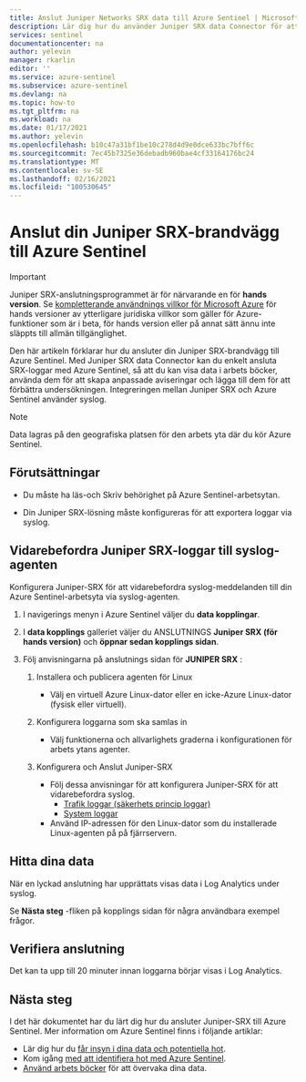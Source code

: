 ```yaml
---
title: Anslut Juniper Networks SRX data till Azure Sentinel | Microsoft Docs
description: Lär dig hur du använder Juniper SRX data Connector för att hämta Juniper SRX-loggar till Azure Sentinel. Visa Juniper SRX-data i arbets böcker, skapa aviseringar och förbättra undersökningen.
services: sentinel
documentationcenter: na
author: yelevin
manager: rkarlin
editor: ''
ms.service: azure-sentinel
ms.subservice: azure-sentinel
ms.devlang: na
ms.topic: how-to
ms.tgt_pltfrm: na
ms.workload: na
ms.date: 01/17/2021
ms.author: yelevin
ms.openlocfilehash: b10c47a31bf1be10c278d4d9e0dce633bc7bff6c
ms.sourcegitcommit: 7ec45b7325e36debadb960bae4cf33164176bc24
ms.translationtype: MT
ms.contentlocale: sv-SE
ms.lasthandoff: 02/16/2021
ms.locfileid: "100530645"
---
```

# <a name="connect-your-juniper-srx-firewall-to-azure-sentinel"></a>Anslut din Juniper SRX-brandvägg till Azure Sentinel

> [!IMPORTANT]
> Juniper SRX-anslutningsprogrammet är för närvarande en för **hands version**. Se [kompletterande användnings villkor för Microsoft Azure](https://azure.microsoft.com/support/legal/preview-supplemental-terms/) för hands versioner av ytterligare juridiska villkor som gäller för Azure-funktioner som är i beta, för hands version eller på annat sätt ännu inte släppts till allmän tillgänglighet.

Den här artikeln förklarar hur du ansluter din Juniper SRX-brandvägg till Azure Sentinel. Med Juniper SRX data Connector kan du enkelt ansluta SRX-loggar med Azure Sentinel, så att du kan visa data i arbets böcker, använda dem för att skapa anpassade aviseringar och lägga till dem för att förbättra undersökningen. Integreringen mellan Juniper SRX och Azure Sentinel använder syslog.

> [!NOTE]
> Data lagras på den geografiska platsen för den arbets yta där du kör Azure Sentinel.

## <a name="prerequisites"></a>Förutsättningar

- Du måste ha läs-och Skriv behörighet på Azure Sentinel-arbetsytan.

- Din Juniper SRX-lösning måste konfigureras för att exportera loggar via syslog.

## <a name="forward-juniper-srx-logs-to-the-syslog-agent"></a>Vidarebefordra Juniper SRX-loggar till syslog-agenten  

Konfigurera Juniper-SRX för att vidarebefordra syslog-meddelanden till din Azure Sentinel-arbetsyta via syslog-agenten.

1. I navigerings menyn i Azure Sentinel väljer du **data kopplingar**.

1. I **data kopplings** galleriet väljer du ANSLUTNINGS **Juniper SRX (för hands version)** och **öppnar sedan kopplings sidan**.

1. Följ anvisningarna på anslutnings sidan för **JUNIPER SRX** :

    1. Installera och publicera agenten för Linux

        - Välj en virtuell Azure Linux-dator eller en icke-Azure Linux-dator (fysisk eller virtuell).

    1. Konfigurera loggarna som ska samlas in

        - Välj funktionerna och allvarlighets graderna i konfigurationen för arbets ytans agenter.

    1. Konfigurera och Anslut Juniper-SRX

        - Följ dessa anvisningar för att konfigurera Juniper-SRX för att vidarebefordra syslog.
            - [Trafik loggar (säkerhets princip loggar)](https://kb.juniper.net/InfoCenter/index?page=content&id=KB16509&actp=METADATA)
            - [System loggar](https://kb.juniper.net/InfoCenter/index?page=content&id=kb16502)
        - Använd IP-adressen för den Linux-dator som du installerade Linux-agenten på på fjärrservern.

## <a name="find-your-data"></a>Hitta dina data

När en lyckad anslutning har upprättats visas data i Log Analytics under syslog.

Se **Nästa steg** -fliken på kopplings sidan för några användbara exempel frågor.

## <a name="validate-connectivity"></a>Verifiera anslutning

Det kan ta upp till 20 minuter innan loggarna börjar visas i Log Analytics.

## <a name="next-steps"></a>Nästa steg

I det här dokumentet har du lärt dig hur du ansluter Juniper-SRX till Azure Sentinel. Mer information om Azure Sentinel finns i följande artiklar:

- Lär dig hur du [får insyn i dina data och potentiella hot](quickstart-get-visibility.md).
- Kom igång [med att identifiera hot med Azure Sentinel](tutorial-detect-threats-built-in.md).
- [Använd arbets böcker](tutorial-monitor-your-data.md) för att övervaka dina data.
